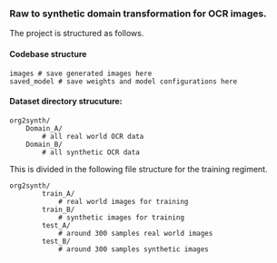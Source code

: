 ### Raw to synthetic domain transformation for OCR images. 

The project is structured as follows.

#### Codebase structure
```
images # save generated images here
saved_model # save weights and model configurations here
```

#### Dataset directory strucuture:

```
org2synth/
	Domain_A/
		# all real world OCR data
	Domain_B/
		# all synthetic OCR data
```
This is divided in the following file structure for the training regiment.
```
org2synth/
		train_A/
			# real world images for training
		train_B/
			# synthetic images for training
		test_A/
			# around 300 samples real world images
		test_B/
			# around 300 samples synthetic images
```
